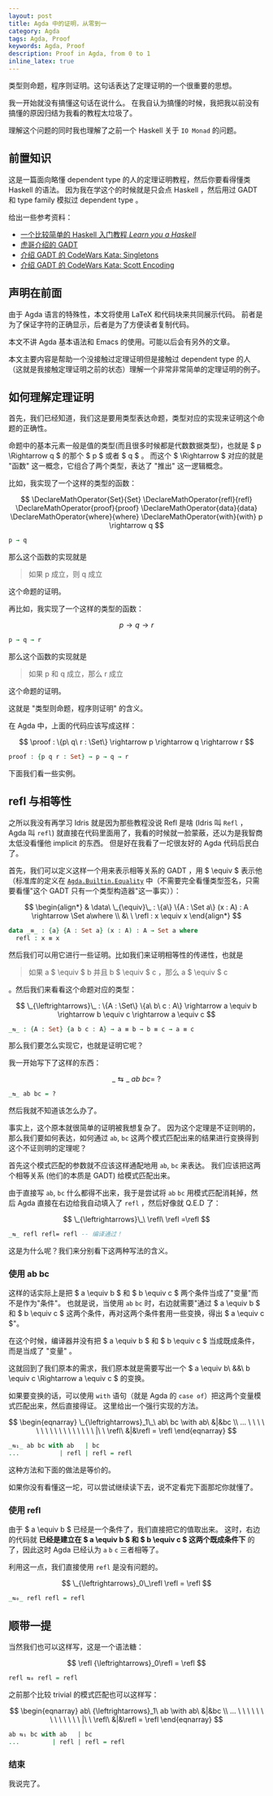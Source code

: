 ```yaml
---
layout: post
title: Agda 中的证明，从零到一
category: Agda
tags: Agda, Proof
keywords: Agda, Proof
description: Proof in Agda, from 0 to 1
inline_latex: true
---
```


类型则命题，程序则证明。这句话表达了定理证明的一个很重要的思想。

我一开始就没有搞懂这句话在说什么。
在我自认为搞懂的时候，我把我以前没有搞懂的原因归结为我看的教程太垃圾了。

理解这个问题的同时我也理解了之前一个 Haskell 关于 `IO Monad` 的问题。

## 前置知识

这是一篇面向略懂 dependent type 的人的定理证明教程，然后你要看得懂类 Haskell 的语法。
因为我在学这个的时候就是只会点 Haskell ，然后用过 GADT 和 type family 模拟过 dependent type 。

给出一些参考资料：

+ [一个比较简单的 Haskell 入门教程 *Learn you a Haskell*](http://learnyouahaskell.com/chapters)
+ [虎哥介绍的 GADT](https://www.zhihu.com/question/67043774/answer/249019401)
+ [介绍 GADT 的 CodeWars Kata: Singletons](https://www.codewars.com/kata/singletons)
+ [介绍 GADT 的 CodeWars Kata: Scott Encoding](https://www.codewars.com/kata/scott-encoding)

## 声明在前面

由于 Agda 语言的特殊性，本文将使用 LaTeX 和代码块来共同展示代码。
前者是为了保证字符的正确显示，后者是为了方便读者复制代码。

本文不讲 Agda 基本语法和 Emacs 的使用。可能以后会有另外的文章。

本文主要内容是帮助一个没接触过定理证明但是接触过 dependent type 的人（这就是我接触定理证明之前的状态）理解一个非常非常简单的定理证明的例子。

## 如何理解定理证明

首先，我们已经知道，我们这是要用类型表达命题，类型对应的实现来证明这个命题的正确性。

命题中的基本元素一般是值的类型(而且很多时候都是代数数据类型)，也就是 $ p \Rightarrow q $ 的那个 $ p $ 或者 $ q $ 。
而这个 $ \Rightarrow $ 对应的就是 "函数" 这一概念，它组合了两个类型，表达了 "推出" 这一逻辑概念。

比如，我实现了一个这样的类型的函数：

$$
\DeclareMathOperator{Set}{Set}
\DeclareMathOperator{refl}{refl}
\DeclareMathOperator{proof}{proof}
\DeclareMathOperator{data}{data}
\DeclareMathOperator{where}{where}
\DeclareMathOperator{with}{with}
p \rightarrow q
$$

```agda
p → q
```

那么这个函数的实现就是

> 如果 p 成立，则 q 成立

这个命题的证明。

再比如，我实现了一个这样的类型的函数：

$$
p \rightarrow q \rightarrow r
$$

```agda
p → q → r
```

那么这个函数的实现就是

> 如果 p 和 q 成立，那么 r 成立

这个命题的证明。

这就是 "类型则命题，程序则证明" 的含义。

在 Agda 中，上面的代码应该写成这样：

$$
\proof : \{p\ q\ r : \Set\} \rightarrow p \rightarrow q \rightarrow r
$$

```agda
proof : {p q r : Set} → p → q → r
```

下面我们看一些实例。

## refl 与相等性

之所以我没有再学习 Idris 就是因为那些教程没说 Refl 是啥 (Idris 叫 `Refl` ， Agda 叫 `refl`) 就直接在代码里面用了，我看的时候就一脸蒙蔽，还以为是我智商太低没看懂他 implicit 的东西。
但是好在我看了一坨很友好的 Agda 代码后民白了。

首先，我们可以定义这样一个用来表示相等关系的 GADT ，用 $ \equiv $ 表示他（标准库的定义在
[`Agda.Builtin.Equality`](http://agda.readthedocs.io/en/v2.5.3/language/built-ins.html#equality)
中（不需要完全看懂类型签名，只需要看懂"这个 GADT 只有一个类型构造器"这一事实））：

$$
\begin{align*}
& \data\ \_{\equiv}\_ : \{a\} \{A : \Set a\} (x : A) : A \rightarrow \Set a\where \\
&\ \ \refl : x \equiv x
\end{align*}
$$

```agda
data _≡_ : {a} {A : Set a} (x : A) : A → Set a where
  refl : x ≡ x
```

然后我们可以用它进行一些证明。比如我们来证明相等性的传递性，也就是

> 如果 a $ \equiv $ b 并且 b $ \equiv $ c ，那么 a $ \equiv $ c

。然后我们来看看这个命题对应的类型：

$$
\_{\leftrightarrows}\_ : \{A : \Set\} \{a\ b\ c : A\} \rightarrow a \equiv b \rightarrow b \equiv c \rightarrow a \equiv c
$$

```agda
_⇆_ : {A : Set} {a b c : A} → a ≡ b → b ≡ c → a ≡ c
```

那么我们要怎么实现它，也就是证明它呢？

我一开始写下了这样的东西：

$$
\_{\leftrightarrows}\_\ ab\ bc =\ ?
$$

```agda
_⇆_ ab bc = ?
```

然后我就不知道该怎么办了。

事实上，这个原本就很简单的证明被我想复杂了。
因为这个定理是不证则明的，那么我们要如何表达，如何通过 `ab`, `bc` 这两个模式匹配出来的结果进行变换得到这个不证则明的定理呢？

首先这个模式匹配的参数就不应该这样通配地用 `ab`, `bc` 来表达。
我们应该把这两个相等关系 (他们的本质是 GADT) 给模式匹配出来。

由于直接写 `ab`, `bc` 什么都得不出来，我于是尝试将 `ab` `bc` 用模式匹配消耗掉，然后 Agda 直接在右边给我自动填入了 `refl` ，然后好像就 Q.E.D 了：

$$
\_{\leftrightarrows}\_\ \refl\ \refl =\refl
$$

```agda
_⇆_ refl refl= refl -- 编译通过！
```

这是为什么呢？我们来分别看下这两种写法的含义。

### 使用 ab bc

这样的话实际上是把 $ a \equiv b $ 和 $ b \equiv c $ 两个条件当成了"变量"而不是作为"条件"。
也就是说，当使用 `ab` `bc` 时，右边就需要"通过 $ a \equiv b $ 和 $ b \equiv c $ 这两个条件，再对这两个条件套用一些变换，得出 $ a \equiv c $"。

在这个时候，编译器并没有把 $ a \equiv b $ 和 $ b \equiv c $ 当成既成条件，而是当成了 "变量" 。

这就回到了我们原本的需求，我们原本就是需要写出一个 $ a \equiv b\ \&\&\ b \equiv c \Rightarrow a \equiv c $ 的变换。

如果要变换的话，可以使用 `with` 语句（就是 Agda 的 `case of`）把这两个变量模式匹配出来，然后直接得证。
这里给出一个强行实现的方法。

$$
\begin{eqnarray}
\_{\leftrightarrows}_1\_\ ab\ bc \with ab\ &|&bc \\
... \ \ \ \ \ \ \ \ \ \ \ \ \ \ \ \ \ |\ \ \refl\ &|&\refl = \refl
\end{eqnarray}
$$

```agda
_⇆₁_ ab bc with ab   | bc
...           | refl | refl = refl
```

这种方法和下面的做法是等价的。

如果你没有看懂这一坨，可以尝试继续读下去，说不定看完下面那坨你就懂了。

### 使用 refl

由于 $ a \equiv b $ 已经是一个条件了，我们直接把它的值取出来。
这时，右边的代码就 **已经是建立在 $ a \equiv b $ 和 $ b \equiv c $ 这两个既成条件下** 的了，因此这时 Agda 已经认为 `a` `b` `c` 三者相等了。

利用这一点，我们直接使用 `refl` 是没有问题的。

$$
\_{\leftrightarrows}_0\_\refl \refl = \refl
$$

```agda
_⇆₀_ refl refl = refl
```

## 顺带一提

当然我们也可以这样写，这是一个语法糖：

$$
\refl {\leftrightarrows}_0\refl = \refl
$$

```agda
refl ⇆₀ refl = refl
```

之前那个比较 trivial 的模式匹配也可以这样写：

$$
\begin{eqnarray}
ab\ {\leftrightarrows}_1\ ab \with ab\ &|&bc \\
... \ \ \ \ \ \ \ \ \ \ \ \ \ |\ \ \refl\ &|&\refl = \refl
\end{eqnarray}
$$

```agda
ab ⇆₁ bc with ab   | bc
...         | refl | refl = refl
```

### 结束

我说完了。
